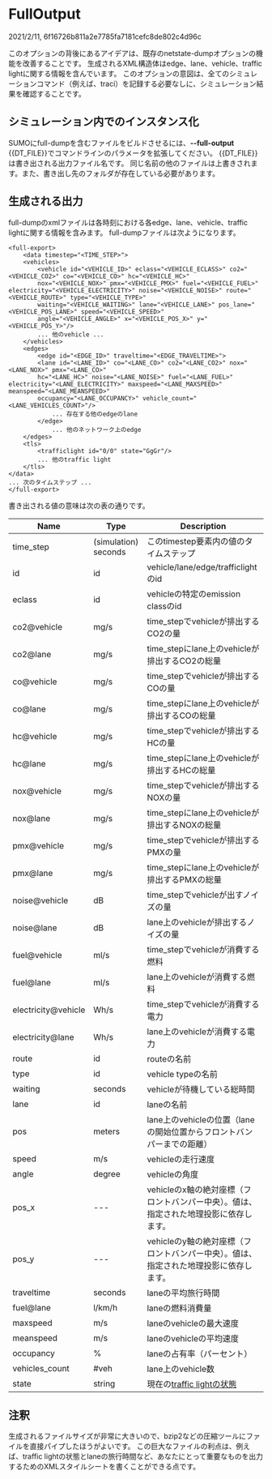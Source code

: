 # FullOutput

2021/2/11, 6f16726b811a2e7785fa7181cefc8de802c4d96c

このオプションの背後にあるアイデアは、既存のnetstate-dumpオプションの機能を改善することです。
生成されるXML構造体はedge、lane、vehicle、traffic lightに関する情報を含んでいます。
このオプションの意図は、全てのシミュレーションコマンド（例えば、traci）を記録する必要なしに、シミュレーション結果を確認することです。

## シミュレーション内でのインスタンス化

SUMOにfull-dumpを含むファイルをビルドさせるには、**--full-output** {{DT_FILE}}でコマンドラインのパラメータを拡張してください。
{{DT_FILE}}は書き出される出力ファイル名です。
同じ名前の他のファイルは上書きされます。また、書き出し先のフォルダが存在している必要があります。

## 生成される出力

full-dumpのxmlファイルは各時刻における各edge、lane、vehicle、traffic lightに関する情報を含みます。
full-dumpファイルは次ようになります。

```
<full-export>
    <data timestep="<TIME_STEP>">
    <vehicles>
        <vehicle id="<VEHICLE_ID>" eclass="<VEHICLE_ECLASS>" co2="<VEHICLE_CO2>" co="<VEHICLE_CO>" hc="<VEHICLE_HC>"
        nox="<VEHICLE_NOX>" pmx="<VEHICLE_PMX>" fuel="<VEHICLE_FUEL>" electricity="<VEHICLE_ELECTRICITY>" noise="<VEHICLE_NOISE>" route="<VEHICLE_ROUTE>" type="<VEHICLE_TYPE>"
        waiting="<VEHICLE_WAITING>" lane="<VEHICLE_LANE>" pos_lane="<VEHICLE_POS_LANE>" speed="<VEHICLE_SPEED>"
        angle="<VEHICLE_ANGLE>" x="<VEHICLE_POS_X>" y="<VEHICLE_POS_Y>"/>
        ... 他のvehicle ...
    </vehicles>
    <edges>
        <edge id="<EDGE_ID>" traveltime="<EDGE_TRAVELTIME>">
        <lane id="<LANE_ID>" co="<LANE_CO>" co2="<LANE_CO2>" nox="<LANE_NOX>" pmx="<LANE_CO>"
        hc="<LANE_HC>" noise="<LANE_NOISE>" fuel="<LANE_FUEL>" electricity="<LANE_ELECTRICITY>" maxspeed="<LANE_MAXSPEED>" meanspeed="<LANE_MEANSPEED>"
        occupancy="<LANE_OCCUPANCY>" vehicle_count="<LANE_VEHICLES_COUNT>"/>
            ... 存在する他のedgeのlane
        </edge>
            ... 他のネットワーク上のedge
    </edges>
    <tls>
        <trafficlight id="0/0" state="GgGr"/>
        ... 他のtraffic light
    </tls>
</data>
... 次のタイムステップ ...
</full-export>
```

書き出される値の意味は次の表の通りです。

| Name                | Type                 | Description                                                                                                             |
| ------------------- | -------------------- | ----------------------------------------------------------------------------------------------------------------------- |
| time_step          | (simulation) seconds | このtimestep要素内の値のタイムステップ |
| id                  | id                   | vehicle/lane/edge/trafficlightのid |
| eclass              | id                   | vehicleの特定のemission classのid |
| co2\@vehicle         | mg/s                 | time_stepでvehicleが排出するCO2の量 |
| co2\@lane            | mg/s                 | time_stepにlane上のvehicleが排出するCO2の総量 |
| co\@vehicle          | mg/s                 | time_stepでvehicleが排出するCOの量 |
| co\@lane             | mg/s                 | time_stepにlane上のvehicleが排出するCOの総量 |
| hc\@vehicle          | mg/s                 | time_stepでvehicleが排出するHCの量 |
| hc\@lane             | mg/s                 | time_stepにlane上のvehicleが排出するHCの総量 |
| nox\@vehicle         | mg/s                 | time_stepでvehicleが排出するNOXの量 |
| nox\@lane            | mg/s                 | time_stepにlane上のvehicleが排出するNOXの総量|
| pmx\@vehicle         | mg/s                 | time_stepでvehicleが排出するPMXの量|
| pmx\@lane            | mg/s                 | time_stepにlane上のvehicleが排出するPMXの総量 |
| noise\@vehicle       | dB                   | time_stepでvehicleが出すノイズの量 |
| noise\@lane          | dB                   | lane上のvehicleが排出するノイズの量 |
| fuel\@vehicle        | ml/s                 | time_stepでvehicleが消費する燃料 |
| fuel\@lane           | ml/s                 | lane上のvehicleが消費する燃料 |
| electricity\@vehicle | Wh/s                 | time_stepでvehicleが消費する電力 |
| electricity\@lane    | Wh/s                 | lane上のvehicleが消費する電力 |
| route               | id                   | routeの名前 |
| type                | id                   | vehicle typeの名前 |
| waiting             | seconds              | vehicleが待機している総時間 |
| lane                | id                   | laneの名前 |
| pos                 | meters               | lane上のvehicleの位置（laneの開始位置からフロントバンパーまでの距離） |
| speed               | m/s                  | vehicleの走行速度 |
| angle               | degree               | vehicleの角度 |
| pos_x              | \---                 | vehicleのx軸の絶対座標（フロントバンパー中央）。値は、指定された地理投影に依存します。 |
| pos_y              | \---                 | vehicleのy軸の絶対座標（フロントバンパー中央）。値は、指定された地理投影に依存します。  |
| traveltime          | seconds              | laneの平均旅行時間 |
| fuel\@lane           | l/km/h               | laneの燃料消費量 |
| maxspeed            | m/s                  | laneのvehicleの最大速度 |
| meanspeed           | m/s                  | laneのvehicleの平均速度 |
| occupancy           | %                    | laneの占有率（パーセント）　|
| vehicles_count     | \#veh                | lane上のvehicle数 |
| state               | string               | 現在の[traffic lightの状態](../../Simulation/Traffic_Lights.md) |

## 注釈

生成されるファイルサイズが非常に大きいので、bzip2などの圧縮ツールにファイルを直接パイプしたほうがよいです。
この巨大なファイルの利点は、例えば、traffic lightの状態とlaneの旅行時間など、あなたにとって重要なものを出力するためのXMLスタイルシートを書くことができる点です。
